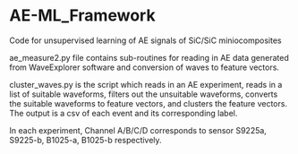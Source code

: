 # AE-ML_Framework
Code for unsupervised learning of AE signals of SiC/SiC miniocomposites

ae_measure2.py file contains sub-routines for reading in AE data generated from WaveExplorer software and conversion of waves to feature vectors.

cluster_waves.py is the script which reads in an AE experiment, reads in a list of suitable waveforms, filters out the unsuitable waveforms, converts the suitable
waveforms to feature vectors, and clusters the feature vectors. The output is a csv of each event and its corresponding label.

In each experiment, Channel A/B/C/D corresponds to sensor S9225a, S9225-b, B1025-a, B1025-b respectively.





